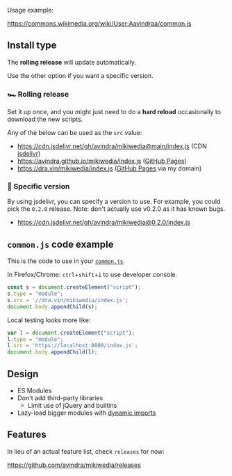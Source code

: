 Usage example:

https://commons.wikimedia.org/wiki/User:Aavindraa/common.js

## Install type

The **rolling release** will update automatically.

Use the other option if you want a specific version.

### 🏎️ Rolling release

Set it up once, and you might just need to do a **hard reload** occasionally to download the new scripts.

Any of the below can be used as the `src` value:

* https://cdn.jsdelivr.net/gh/avindra/mikiwedia@main/index.js (CDN [jsdelivr](https://en.wikipedia.org/wiki/JSDelivr))
* https://avindra.github.io/mikiwedia/index.js ([GitHub Pages](https://en.wikipedia.org/wiki/GitHub_Pages))
* https://dra.vin/mikiwedia/index.js ([GitHub Pages](https://en.wikipedia.org/wiki/GitHub_Pages) via my domain)

### 🔢 Specific version

By using jsdelivr, you can specify a version to use. For example, you could pick the `0.2.0` release. Note: don't actually use v0.2.0 as it has known bugs.

* https://cdn.jsdelivr.net/gh/avindra/mikiwedia@0.2.0/index.js

## `common.js` code example

This is the code to use in your [`common.js`](https://commons.wikipedia.org/wiki/Special:MyPage/common.js).

In Firefox/Chrome: `ctrl`+`shift`+`i` to use developer console.

```js
const s = document.createElement("script");
s.type = "module";
s.src = '//dra.vin/mikiwedia/index.js';
document.body.appendChild(s);
```

Local testing looks more like:

```js
var l = document.createElement("script");
l.type = "module";
l.src = 'https://localhost:8000/index.js';
document.body.appendChild(l);
```

## Design

* ES Modules
* Don't add third-party libraries
  * Limit use of jQuery and builtins
* Lazy-load bigger modules with [dynamic imports](https://developer.mozilla.org/en-US/docs/Web/JavaScript/Reference/Statements/import#dynamic_imports)

## Features

In lieu of an actual feature list, check `releases` for now:

https://github.com/avindra/mikiwedia/releases
